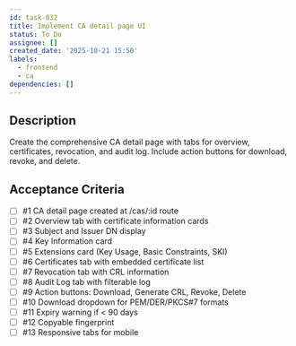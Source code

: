 ```yaml
---
id: task-032
title: Implement CA detail page UI
status: To Do
assignee: []
created_date: '2025-10-21 15:50'
labels:
  - frontend
  - ca
dependencies: []
---
```


## Description

<!-- SECTION:DESCRIPTION:BEGIN -->
Create the comprehensive CA detail page with tabs for overview, certificates, revocation, and audit log. Include action buttons for download, revoke, and delete.
<!-- SECTION:DESCRIPTION:END -->

## Acceptance Criteria
<!-- AC:BEGIN -->
- [ ] #1 CA detail page created at /cas/:id route
- [ ] #2 Overview tab with certificate information cards
- [ ] #3 Subject and Issuer DN display
- [ ] #4 Key Information card
- [ ] #5 Extensions card (Key Usage, Basic Constraints, SKI)
- [ ] #6 Certificates tab with embedded certificate list
- [ ] #7 Revocation tab with CRL information
- [ ] #8 Audit Log tab with filterable log
- [ ] #9 Action buttons: Download, Generate CRL, Revoke, Delete
- [ ] #10 Download dropdown for PEM/DER/PKCS#7 formats
- [ ] #11 Expiry warning if < 90 days
- [ ] #12 Copyable fingerprint
- [ ] #13 Responsive tabs for mobile
<!-- AC:END -->
